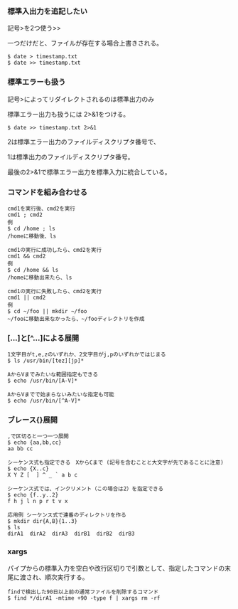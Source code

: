 ### 標準入出力を追記したい
記号>を2つ使う>>

一つだけだと、ファイルが存在する場合上書きされる。
```
$ date > timestamp.txt
$ date >> timestamp.txt
```

### 標準エラーも扱う
記号>によってリダイレクトされるのは標準出力のみ

標準エラー出力も扱うには 2>&1をつける。
```
$ date >> timestamp.txt 2>&1
```
2は標準エラー出力のファイルディスクリプタ番号で、

1は標準出力のファイルディスクリプタ番号。

最後の2>&1で標準エラー出力を標準入力に統合している。

### コマンドを組み合わせる
```
cmd1を実行後、cmd2を実行
cmd1 ; cmd2
例
$ cd /home ; ls
/homeに移動後、ls

cmd1の実行に成功したら、cmd2を実行
cmd1 && cmd2
例
$ cd /home && ls
/homeに移動出来たら、ls

cmd1の実行に失敗したら、cmd2を実行
cmd1 || cmd2
例
$ cd ~/foo || mkdir ~/foo
~/fooに移動出来なかったら、~/fooディレクトリを作成
```

### [...]と[^...]による展開
```
1文字目がt,e,zのいずれか、2文字目がj,pのいずれかではじまる
$ ls /usr/bin/[tez][jp]*

AからVまでみたいな範囲指定もできる
$ echo /usr/bin/[A-V]*

AからVまでで始まらないみたいな指定も可能
$ echo /usr/bin/[^A-V]*
```

### ブレース{}展開
```
,で区切ると一つ一つ展開
$ echo {aa,bb,cc}
aa bb cc

シーケンス式も指定できる　XからCまで (記号を含むことと大文字が先であることに注意)
$ echo {X..c}
X Y Z [  ] ^ _ ` a b c

シーケンス式では、インクリメント（この場合は2）を指定できる
$ echo {f..y..2}
f h j l n p r t v x

応用例 シーケンス式で連番のディレクトリを作る
$ mkdir dir{A,B}{1..3}
$ ls
dirA1  dirA2  dirA3  dirB1  dirB2  dirB3
```

### xargs
パイプからの標準入力を空白や改行区切りで引数として、指定したコマンドの末尾に渡され、順次実行する。
```
findで検出した90日以上前の通常ファイルを削除するコマンド
$ find */dirA1 -mtime +90 -type f | xargs rm -rf
```